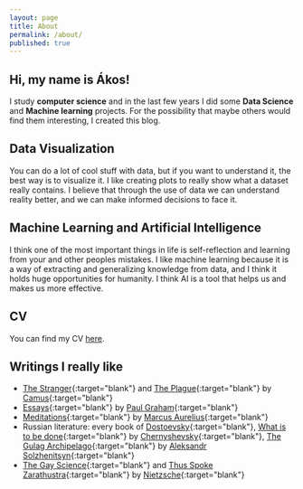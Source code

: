 ```yaml
---
layout: page
title: About
permalink: /about/
published: true
---
```


## Hi, my name is **Ákos**!


I study **computer science** and in the last few years I did some **Data Science** and **Machine learning** projects. For the possibility that maybe others would find them interesting, I created this blog.


## Data Visualization

You can do a lot of cool stuff with data, but if you want to understand it, the best way is to visualize it. I like creating plots to really show what a dataset really contains. I believe that through the use of data we can understand reality better, and we can make informed decisions to face it. 

## Machine Learning and Artificial Intelligence

I think one of the most important things in life is self-reflection and learning from your and other peoples mistakes. I like machine learning because it is a way of extracting and generalizing knowledge from data, and I think it holds huge opportunities for humanity. I think AI is a tool that helps us and makes us more effective. 

## CV

You can find my CV [here](https://drive.google.com/file/d/13eYzF1GK92WQcuYF7h4AIT3hgEshL7V2/view). 

## Writings I really like
- [The Stranger](https://en.wikipedia.org/wiki/The_Stranger_(Camus_novel)){:target="blank"} and [The Plague](https://en.wikipedia.org/wiki/The_Plague_(novel)){:target="blank"} by [Camus](https://en.wikipedia.org/wiki/Albert_Camus){:target="blank"}
- [Essays](https://www.paulgraham.com/articles.html){:target="blank"} by [Paul Graham](https://en.wikipedia.org/wiki/Paul_Graham_(programmer)){:target="blank"}
- [Meditations](https://en.wikipedia.org/wiki/Meditations){:target="blank"} by [Marcus Aurelius](https://en.wikipedia.org/wiki/Marcus_Aurelius){:target="blank"}
- Russian literature: every book of [Dostoevsky](https://en.wikipedia.org/wiki/Fyodor_Dostoevsky){:target="blank"}, [What is to be done](https://en.wikipedia.org/wiki/What_Is_to_Be_Done%3F_(novel)){:target="blank"} by [Chernyshevsky](https://en.wikipedia.org/wiki/Nikolay_Chernyshevsky){:target="blank"}, [The Gulag Archipelago](https://en.wikipedia.org/wiki/The_Gulag_Archipelago){:target="blank"} by [Aleksandr Solzhenitsyn](https://en.wikipedia.org/wiki/Aleksandr_Solzhenitsyn){:target="blank"}
- [The Gay Science](https://en.wikipedia.org/wiki/The_Gay_Science){:target="blank"} and [Thus Spoke Zarathustra](https://en.wikipedia.org/wiki/Thus_Spoke_Zarathustra){:target="blank"} by [Nietzsche](https://en.wikipedia.org/wiki/Friedrich_Nietzsche){:target="blank"}

